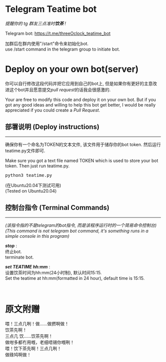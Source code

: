 # Telegram Teatime bot

*提醒你的 tg 群友三点准时**饮茶** !*

Telegram bot: https://t.me/threeOclock_teatime_bot   

加群后在群内使用"/start"命令来初始化bot.   
use /start command in the telegram group to initiate bot.

# Deploy on your own bot(server)
你可以自行修改这段代码并把它应用到自己的bot上, 但是如果你有更好的主意改进这个bot并且愿意提交*pull request*的话我会很感激的.

Your are free to modify this code and deploy it on your own bot. But if you got any good ideas and willing to help this bot get better, I would be really appreciated if you could create a *Pull Request*.

## 部署说明 (Deploy instructions)
---
确保你有一个命名为TOKEN的文本文件, 该文件用于储存你的bot token. 然后运行teatime.py文件即可.

Make sure you got a text file named TOKEN which is used to store your bot token. Then just run teatime.py.

<pre>
python3 teatime.py
</pre>

(在Ubuntu20.04下测试可用)   
(Tested on Ubuntu20.04)   
## 控制台指令 (Terminal Commands)
---  
*(该指令指的不是telegram的bot指令, 而是该程序运行时的一个简易命令控制台)*   
*(This command is not telegram bot command, it's something runs in a simple console in this program)*   

***stop*** :    
终止bot.   
terminate bot.

***set TEATIME hh:mm*** :   
设置饮茶时间为hh:mm(24小时制), 默认时间15:15.   
Set the teatime at hh:mm(formatted in 24 hour), default time is 15:15.   

<br>

# 原文附赠

喂！三点几咧！做……做撚啊做！  
饮茶先啊！   
三点几 饮……饮茶先啊！   
做咁多都冇用嘅，老细唔锡你嘅咧！  
喂！饮下茶先啊！三点几咧！   
做碌鸠啊做！  
